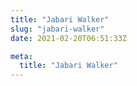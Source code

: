 ```yaml
---
title: "Jabari Walker"
slug: "jabari-walker"
date: 2021-02-20T06:51:33Z

meta:
  title: "Jabari Walker"
---
```


